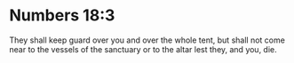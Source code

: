 # Numbers 18:3

They shall keep guard over you and over the whole tent, but shall not come near to the vessels of the sanctuary or to the altar lest they, and you, die.
